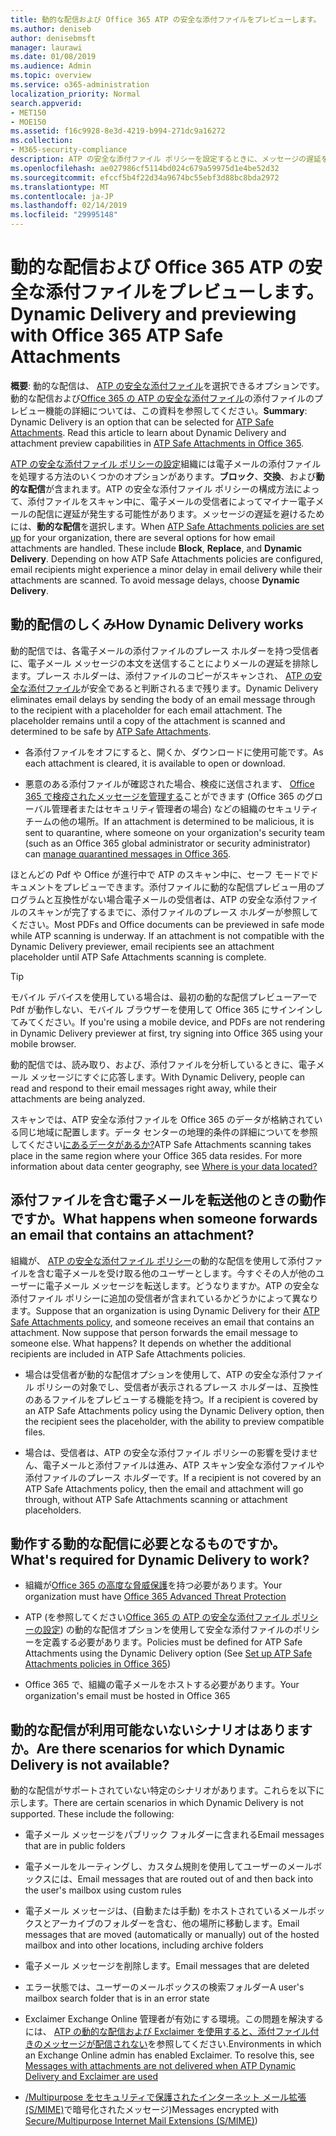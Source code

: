 ```yaml
---
title: 動的な配信および Office 365 ATP の安全な添付ファイルをプレビューします。
ms.author: deniseb
author: denisebmsft
manager: laurawi
ms.date: 01/08/2019
ms.audience: Admin
ms.topic: overview
ms.service: o365-administration
localization_priority: Normal
search.appverid:
- MET150
- MOE150
ms.assetid: f16c9928-8e3d-4219-b994-271dc9a16272
ms.collection:
- M365-security-compliance
description: ATP の安全な添付ファイル ポリシーを設定するときに、メッセージの遅延を回避し、スキャンされている添付ファイルをプレビューするのにはユーザーを有効にする動的な配信を選択します。
ms.openlocfilehash: ae027986cf5114bd024c679a59975d1e4be52d32
ms.sourcegitcommit: efccf5b4f22d34a9674bc55ebf3d88bc8bda2972
ms.translationtype: MT
ms.contentlocale: ja-JP
ms.lasthandoff: 02/14/2019
ms.locfileid: "29995148"
---
```

# <a name="dynamic-delivery-and-previewing-with-office-365-atp-safe-attachments"></a><span data-ttu-id="03e80-103">動的な配信および Office 365 ATP の安全な添付ファイルをプレビューします。</span><span class="sxs-lookup"><span data-stu-id="03e80-103">Dynamic Delivery and previewing with Office 365 ATP Safe Attachments</span></span>

<span data-ttu-id="03e80-p101">**概要**: 動的な配信は、 [ATP の安全な添付ファイル](atp-safe-attachments.md)を選択できるオプションです。動的な配信および[Office 365 の ATP の安全な添付ファイル](atp-safe-attachments.md)の添付ファイルのプレビュー機能の詳細については、この資料を参照してください。</span><span class="sxs-lookup"><span data-stu-id="03e80-p101">**Summary**: Dynamic Delivery is an option that can be selected for [ATP Safe Attachments](atp-safe-attachments.md). Read this article to learn about Dynamic Delivery and attachment preview capabilities in [ATP Safe Attachments in Office 365](atp-safe-attachments.md).</span></span>

<span data-ttu-id="03e80-p102">[ATP の安全な添付ファイル ポリシーの設定](set-up-atp-safe-attachments-policies.md)組織には電子メールの添付ファイルを処理する方法のいくつかのオプションがあります。**ブロック**、**交換**、および**動的な配信**が含まれます。ATP の安全な添付ファイル ポリシーの構成方法によって、添付ファイルをスキャン中に、電子メールの受信者によってマイナー電子メールの配信に遅延が発生する可能性があります。メッセージの遅延を避けるためには、**動的な配信**を選択します。</span><span class="sxs-lookup"><span data-stu-id="03e80-p102">When [ATP Safe Attachments policies are set up](set-up-atp-safe-attachments-policies.md) for your organization, there are several options for how email attachments are handled. These include **Block**, **Replace**, and **Dynamic Delivery**. Depending on how ATP Safe Attachments policies are configured, email recipients might experience a minor delay in email delivery while their attachments are scanned. To avoid message delays, choose **Dynamic Delivery**.</span></span>
  
## <a name="how-dynamic-delivery-works"></a><span data-ttu-id="03e80-110">動的配信のしくみ</span><span class="sxs-lookup"><span data-stu-id="03e80-110">How Dynamic Delivery works</span></span>
  
<span data-ttu-id="03e80-p103">動的配信では、各電子メールの添付ファイルのプレース ホルダーを持つ受信者に、電子メール メッセージの本文を送信することによりメールの遅延を排除します。プレース ホルダーは、添付ファイルのコピーがスキャンされ、 [ATP の安全な添付ファイル](atp-safe-attachments.md)が安全であると判断されるまで残ります。</span><span class="sxs-lookup"><span data-stu-id="03e80-p103">Dynamic Delivery eliminates email delays by sending the body of an email message through to the recipient with a placeholder for each email attachment. The placeholder remains until a copy of the attachment is scanned and determined to be safe by [ATP Safe Attachments](atp-safe-attachments.md).</span></span> 

- <span data-ttu-id="03e80-113">各添付ファイルをオフにすると、開くか、ダウンロードに使用可能です。</span><span class="sxs-lookup"><span data-stu-id="03e80-113">As each attachment is cleared, it is available to open or download.</span></span> 

- <span data-ttu-id="03e80-114">悪意のある添付ファイルが確認された場合、検疫に送信されます、 [Office 365 で検疫されたメッセージを管理する](manage-quarantined-messages-and-files.md)ことができます (Office 365 のグローバル管理者またはセキュリティ管理者の場合) などの組織のセキュリティ チームの他の場所。</span><span class="sxs-lookup"><span data-stu-id="03e80-114">If an attachment is determined to be malicious, it is sent to quarantine, where someone on your organization's security team (such as an Office 365 global administrator or security administrator) can [manage quarantined messages in Office 365](manage-quarantined-messages-and-files.md).</span></span>

<span data-ttu-id="03e80-p104">ほとんどの Pdf や Office が進行中で ATP のスキャン中に、セーフ モードでドキュメントをプレビューできます。添付ファイルに動的な配信プレビュー用のプログラムと互換性がない場合電子メールの受信者は、ATP の安全な添付ファイルのスキャンが完了するまでに、添付ファイルのプレース ホルダーが参照してください。</span><span class="sxs-lookup"><span data-stu-id="03e80-p104">Most PDFs and Office documents can be previewed in safe mode while ATP scanning is underway. If an attachment is not compatible with the Dynamic Delivery previewer, email recipients see an attachment placeholder until ATP Safe Attachments scanning is complete.</span></span>

> [!TIP]
> <span data-ttu-id="03e80-117">モバイル デバイスを使用している場合は、最初の動的な配信プレビューアーで Pdf が動作しない、モバイル ブラウザーを使用して Office 365 にサインインしてみてください。</span><span class="sxs-lookup"><span data-stu-id="03e80-117">If you're using a mobile device, and PDFs are not rendering in Dynamic Delivery previewer at first, try signing into Office 365 using your mobile browser.</span></span>

<span data-ttu-id="03e80-118">動的配信では、読み取り、および、添付ファイルを分析しているときに、電子メール メッセージにすぐに応答します。</span><span class="sxs-lookup"><span data-stu-id="03e80-118">With Dynamic Delivery, people can read and respond to their email messages right away, while their attachments are being analyzed.</span></span> 

<span data-ttu-id="03e80-p105">スキャンでは、ATP 安全な添付ファイルを Office 365 のデータが格納されている同じ地域に配置します。データ センターの地理的条件の詳細についてを参照してください[にあるデータがあるか?](https://products.office.com/where-is-your-data-located?geo=All)</span><span class="sxs-lookup"><span data-stu-id="03e80-p105">ATP Safe Attachments scanning takes place in the same region where your Office 365 data resides. For more information about data center geography, see [Where is your data located?](https://products.office.com/where-is-your-data-located?geo=All)</span></span> 
  
## <a name="what-happens-when-someone-forwards-an-email-that-contains-an-attachment"></a><span data-ttu-id="03e80-121">添付ファイルを含む電子メールを転送他のときの動作ですか。</span><span class="sxs-lookup"><span data-stu-id="03e80-121">What happens when someone forwards an email that contains an attachment?</span></span>

<span data-ttu-id="03e80-p106">組織が、 [ATP の安全な添付ファイル ポリシー](set-up-atp-safe-attachments-policies.md)の動的な配信を使用して添付ファイルを含む電子メールを受け取る他のユーザーとします。今すぐその人が他のユーザーに電子メール メッセージを転送します。どうなりますか。ATP の安全な添付ファイル ポリシーに追加の受信者が含まれているかどうかによって異なります。</span><span class="sxs-lookup"><span data-stu-id="03e80-p106">Suppose that an organization is using Dynamic Delivery for their [ATP Safe Attachments policy](set-up-atp-safe-attachments-policies.md), and someone receives an email that contains an attachment. Now suppose that person forwards the email message to someone else. What happens? It depends on whether the additional recipients are included in ATP Safe Attachments policies.</span></span>
  
- <span data-ttu-id="03e80-126">場合は受信者が動的な配信オプションを使用して、ATP の安全な添付ファイル ポリシーの対象でし、受信者が表示されるプレース ホルダーは、互換性のあるファイルをプレビューする機能を持つ。</span><span class="sxs-lookup"><span data-stu-id="03e80-126">If a recipient is covered by an ATP Safe Attachments policy using the Dynamic Delivery option, then the recipient sees the placeholder, with the ability to preview compatible files.</span></span>
    
- <span data-ttu-id="03e80-127">場合は、受信者は、ATP の安全な添付ファイル ポリシーの影響を受けません、電子メールと添付ファイルは進み、ATP スキャン安全な添付ファイルや添付ファイルのプレース ホルダーです。</span><span class="sxs-lookup"><span data-stu-id="03e80-127">If a recipient is not covered by an ATP Safe Attachments policy, then the email and attachment will go through, without ATP Safe Attachments scanning or attachment placeholders.</span></span>
    
## <a name="whats-required-for-dynamic-delivery-to-work"></a><span data-ttu-id="03e80-128">動作する動的な配信に必要となるものですか。</span><span class="sxs-lookup"><span data-stu-id="03e80-128">What's required for Dynamic Delivery to work?</span></span>

- <span data-ttu-id="03e80-129">組織が[Office 365 の高度な脅威保護](office-365-atp.md)を持つ必要があります。</span><span class="sxs-lookup"><span data-stu-id="03e80-129">Your organization must have [Office 365 Advanced Threat Protection](office-365-atp.md)</span></span>
    
- <span data-ttu-id="03e80-130">ATP (を参照してください[Office 365 の ATP の安全な添付ファイル ポリシーの設定](set-up-atp-safe-attachments-policies.md)) の動的な配信オプションを使用して安全な添付ファイルのポリシーを定義する必要があります。</span><span class="sxs-lookup"><span data-stu-id="03e80-130">Policies must be defined for ATP Safe Attachments using the Dynamic Delivery option (See [Set up ATP Safe Attachments policies in Office 365](set-up-atp-safe-attachments-policies.md))</span></span>
    
- <span data-ttu-id="03e80-131">Office 365 で、組織の電子メールをホストする必要があります。</span><span class="sxs-lookup"><span data-stu-id="03e80-131">Your organization's email must be hosted in Office 365</span></span>
    
## <a name="are-there-scenarios-for-which-dynamic-delivery-is-not-available"></a><span data-ttu-id="03e80-132">動的な配信が利用可能ないないシナリオはありますか。</span><span class="sxs-lookup"><span data-stu-id="03e80-132">Are there scenarios for which Dynamic Delivery is not available?</span></span>

<span data-ttu-id="03e80-p107">動的な配信がサポートされていない特定のシナリオがあります。これらを以下に示します。</span><span class="sxs-lookup"><span data-stu-id="03e80-p107">There are certain scenarios in which Dynamic Delivery is not supported. These include the following:</span></span>
  
- <span data-ttu-id="03e80-135">電子メール メッセージをパブリック フォルダーに含まれる</span><span class="sxs-lookup"><span data-stu-id="03e80-135">Email messages that are in public folders</span></span>
    
- <span data-ttu-id="03e80-136">電子メールをルーティングし、カスタム規則を使用してユーザーのメールボックスには、</span><span class="sxs-lookup"><span data-stu-id="03e80-136">Email messages that are routed out of and then back into the user's mailbox using custom rules</span></span>
    
- <span data-ttu-id="03e80-137">電子メール メッセージは、(自動または手動) をホストされているメールボックスとアーカイブのフォルダーを含む、他の場所に移動します。</span><span class="sxs-lookup"><span data-stu-id="03e80-137">Email messages that are moved (automatically or manually) out of the hosted mailbox and into other locations, including archive folders</span></span>
    
- <span data-ttu-id="03e80-138">電子メール メッセージを削除します。</span><span class="sxs-lookup"><span data-stu-id="03e80-138">Email messages that are deleted</span></span>
    
- <span data-ttu-id="03e80-139">エラー状態では、ユーザーのメールボックスの検索フォルダー</span><span class="sxs-lookup"><span data-stu-id="03e80-139">A user's mailbox search folder that is in an error state</span></span>
    
- <span data-ttu-id="03e80-p108">Exclaimer Exchange Online 管理者が有効にする環境。この問題を解決するには、 [ATP の動的な配信および Exclaimer を使用すると、添付ファイル付きのメッセージが配信されない](https://support.microsoft.com/help/4014438/messages-with-attachments-are-not-delivered-when-atp-dynamic-delivery)を参照してください.</span><span class="sxs-lookup"><span data-stu-id="03e80-p108">Environments in which an Exchange Online admin has enabled Exclaimer. To resolve this, see [Messages with attachments are not delivered when ATP Dynamic Delivery and Exclaimer are used](https://support.microsoft.com/help/4014438/messages-with-attachments-are-not-delivered-when-atp-dynamic-delivery)</span></span>

- <span data-ttu-id="03e80-142">[/Multipurpose をセキュリティで保護されたインターネット メール拡張 (S/MIME)](s-mime-for-message-signing-and-encryption.md)で暗号化されたメッセージ)</span><span class="sxs-lookup"><span data-stu-id="03e80-142">Messages encrypted with [Secure/Multipurpose Internet Mail Extensions (S/MIME)](s-mime-for-message-signing-and-encryption.md))</span></span>

